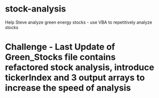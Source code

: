 # stock-analysis
Help Steve analyze green energy stocks - use VBA to repetitively analyze stocks
# Challenge - Last Update of Green_Stocks file contains refactored stock analysis, introduce tickerIndex and 3 output arrays to increase the speed of analysis
